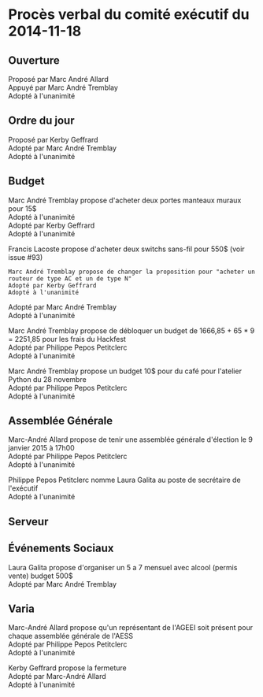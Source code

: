 # Procès verbal du comité exécutif du 2014-11-18

## Ouverture

Proposé par Marc André Allard  
Appuyé par Marc André Tremblay  
Adopté à l'unanimité  

## Ordre du jour
Proposé par  Kerby Geffrard  
Adopté par Marc André Tremblay  
Adopté à l'unanimité  

## Budget

Marc André Tremblay propose d'acheter deux portes manteaux muraux pour 15$  
Adopté à l'unanimité  
Adopté par Kerby Geffrard  
Adopté à l'unanimité  

Francis Lacoste propose d'acheter deux switchs sans-fil pour 550$ (voir issue #93)  

	Marc André Tremblay propose de changer la proposition pour "acheter un routeur de type AC et un de type N"  
	Adopté par Kerby Geffrard  
	Adopté à l'unanimité  

Adopté par Marc André Tremblay  
Adopté à l'unanimité  

Marc André Tremblay propose de débloquer un budget de 1666,85 + 65 * 9 = 2251,85 pour les frais du Hackfest  
Adopté par Philippe Pepos Petitclerc  
Adopté à l'unanimité  

Marc André Tremblay propose un budget 10$ pour du café pour l'atelier Python du 28 novembre  
Adopté par Philippe Pepos Petitclerc  
Adopté à l'unanimité  


## Assemblée Générale

Marc-André Allard propose de tenir une assemblée générale d'élection le 9 janvier 2015 à 17h00  
Adopté par Philippe Pepos Petitclerc  
Adopté à l'unanimité  

Philippe Pepos Petitclerc nomme Laura Galita au poste de secrétaire de l'exécutif  
Adopté à l'unanimité  

## Serveur

## Événements Sociaux

Laura Galita propose d'organiser un 5 a 7 mensuel avec alcool (permis vente) budget 500$  
Adopté par Marc André Tremblay  

## Varia

Marc-André Allard propose qu'un représentant de l'AGEEI soit présent pour chaque assemblée générale de l'AESS  
Adopté par Philippe Pepos Petitclerc  
Adopté à l'unanimité  

Kerby Geffrard propose la fermeture  
Adopté par Marc-André Allard  
Adopté à l'unanimité  
